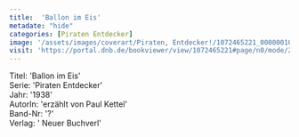 ```yaml
---
title:  'Ballon im Eis'
metadate: "hide"
categories: [Piraten Entdecker]
image: '/assets/images/coverart/Piraten, Entdecker!/1072465221_00000010.jpg'
visit: 'https://portal.dnb.de/bookviewer/view/1072465221#page/n0/mode/2up'
---
```

Titel: 'Ballon im Eis' <br>
Serie: 'Piraten Entdecker' <br>
Jahr: '1938' <br>
AutorIn: 'erzählt von Paul Kettel' <br>
Band-Nr: '?' <br>
Verlag: ' Neuer Buchverl'